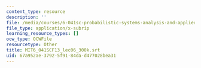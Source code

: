 ```yaml
---
content_type: resource
description: ''
file: /media/courses/6-041sc-probabilistic-systems-analysis-and-applied-probability-fall-2013/67a952ae37925f9184dad477028bea31_MIT6_041SCF13_lec06_300k.vtt
file_type: application/x-subrip
learning_resource_types: []
ocw_type: OCWFile
resourcetype: Other
title: MIT6_041SCF13_lec06_300k.srt
uid: 67a952ae-3792-5f91-84da-d477028bea31
---
```

